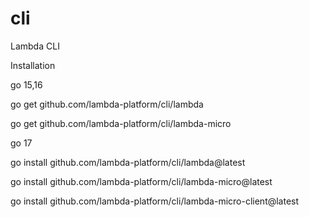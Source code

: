 # cli
Lambda CLI

Installation 

go 15,16

go get github.com/lambda-platform/cli/lambda

go get github.com/lambda-platform/cli/lambda-micro

go 17 


go install github.com/lambda-platform/cli/lambda@latest

go install github.com/lambda-platform/cli/lambda-micro@latest

go install github.com/lambda-platform/cli/lambda-micro-client@latest
